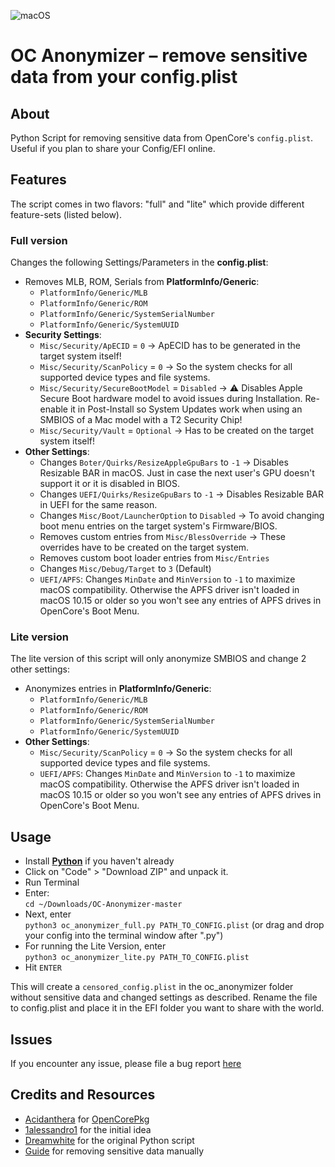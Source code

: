 ![macOS](https://img.shields.io/badge/Supported_OC_version:-0.8.2+-white.svg)

# OC Anonymizer – remove sensitive data from your config.plist

## About
Python Script for removing sensitive data from OpenCore's `config.plist`. Useful if you plan to share your Config/EFI online.

## Features
The script comes in two flavors: "full" and "lite" which provide different feature-sets (listed below).

### Full version
Changes the following Settings/Parameters in the **config.plist**:

- Removes MLB, ROM, Serials from **PlatformInfo/Generic**: 
	- `PlatformInfo/Generic/MLB`
	- `PlatformInfo/Generic/ROM`
	- `PlatformInfo/Generic/SystemSerialNumber`
	- `PlatformInfo/Generic/SystemUUID`
- **Security Settings**:
	- `Misc/Security/ApECID` = `0` &rarr; ApECID has to be generated in the target system itself!
	- `Misc/Security/ScanPolicy` = `0` &rarr; So the system checks for all supported device types and file systems.
	- `Misc/Security/SecureBootModel` = `Disabled` &rarr; :warning: Disables Apple Secure Boot hardware model to avoid issues during Installation. Re-enable it in Post-Install so System Updates work when using an SMBIOS of a Mac model with a T2 Security Chip!
	- `Misc/Security/Vault` = `Optional` &rarr; Has to be created on the target system itself!
- **Other Settings**:
	- Changes `Boter/Quirks/ResizeAppleGpuBars` to `-1` &rarr; Disables Resizable BAR in macOS. Just in case the next user's GPU doesn't support it or it is disabled in BIOS.
	- Changes `UEFI/Quirks/ResizeGpuBars` to `-1` &rarr; Disables Resizable BAR in UEFI for the same reason.
	- Changes `Misc/Boot/LauncherOption` to `Disabled` &rarr; To avoid changing boot menu entries on the target system's Firmware/BIOS.
	- Removes custom entries from `Misc/BlessOverride` &rarr; These overrides have to be created on the target system.
	- Removes custom boot loader entries from `Misc/Entries`
	- Changes `Misc/Debug/Target` to `3` (Default)
	- `UEFI/APFS`:  Changes `MinDate` and `MinVersion` to `-1` to maximize macOS compatibility. Otherwise the APFS driver isn't loaded in macOS 10.15 or older so you won't see any entries of APFS drives in OpenCore's Boot Menu.

### Lite version
The lite version of this script will only anonymize SMBIOS and change 2 other settings:

- Anonymizes entries in **PlatformInfo/Generic**:
	- `PlatformInfo/Generic/MLB`
	- `PlatformInfo/Generic/ROM`
	- `PlatformInfo/Generic/SystemSerialNumber`
	- `PlatformInfo/Generic/SystemUUID`
- **Other Settings**:
	- `Misc/Security/ScanPolicy` = `0` &rarr; So the system checks for all supported device types and file systems.
	- 	`UEFI/APFS`: Changes `MinDate` and `MinVersion` to `-1` to maximize macOS compatibility. Otherwise the APFS driver isn't loaded in macOS 10.15 or older so you won't see any entries of APFS drives in OpenCore's Boot Menu. 

## Usage
- Install [**Python**](https://www.python.org/) if you haven't already
- Click on "Code" > "Download ZIP" and unpack it.
- Run Terminal
- Enter:</br>
`cd ~/Downloads/OC-Anonymizer-master`
- Next, enter </br>`python3 oc_anonymizer_full.py PATH_TO_CONFIG.plist` (or drag and drop your config into the terminal window after ".py")
- For running the Lite Version, enter </br>`python3 oc_anonymizer_lite.py PATH_TO_CONFIG.plist`
- Hit `ENTER`

This will create a `censored_config.plist` in the oc_anonymizer folder without sensitive data and changed settings as described. Rename the file to config.plist and place it in the EFI folder you want to share with the world.

## Issues
If you encounter any issue, please file a bug report [here](https://github.com/dreamwhite/bugtracker/issues/new?assignees=dreamwhite&labels=bug&template=generic.md&title=)

## Credits and Resources
- [Acidanthera](https://github.com/acidanthera) for [OpenCorePkg](https://github.com/acidanthera)
- [1alessandro1](https://github.com/1alessandro1) for the initial idea
- [Dreamwhite](https://github.com/dreamwhite) for the original Python script
- [Guide](https://github.com/5T33Z0/OC-Little-Translated/tree/main/M_EFI_Upload_Chklst) for removing sensitive data manually
